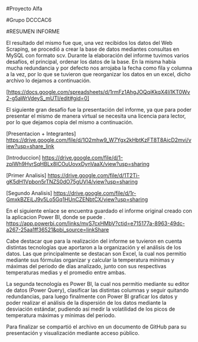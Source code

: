 

#Proyecto Alfa

#Grupo DCCCAC6



#RESUMEN INFORME



El resultado del mismo fue que, una vez recibidos los datos del Web Scraping, se procedió a crear la base de datos mediantes consultas en MySQL con formato scv.
Durante la elaboración del informe tuvimos varios desafíos, el principal, ordenar los datos de la base. En la misma había mucha 
redundancia y por defecto nos arrojaba la fecha como fila y columna a la vez, por lo que se tuvieron que reorganizar los datos en un excel, dicho archivo lo 
dejamos a continuación.
 
[https://docs.google.com/spreadsheets/d/1rmFz1AhgJOQqiKkqX4Ii1KT0Wv2-g5aWrVdeyS_mUTI/edit#gid=0]

El siguiente gran desafío fue la presentación del informe, ya que para poder presentar el mismo de manera virtual se necesita una licencia 
para lector, por lo que dejamos copia del mismo a continuación. 




[Presentacion + Integrantes]   https://drive.google.com/file/d/1O2mhw9_W7Ygx2kHbtKzFT8T8AicD2mvi/view?usp=share_link

[Introduccion]   https://drive.google.com/file/d/1-zplWh9HyrSqHBLx8ICOuUovxDynVaaX/view?usp=sharing

[Primer Analisis]  https://drive.google.com/file/d/1T2Ti-gK5dH1Vpbon5rTNZS0dO75gUVI4/view?usp=sharing

[Segundo Analisis]  https://drive.google.com/file/d/1r-GmxkBZEiLJ9v5Lo5Gq1HUnCZENbtCX/view?usp=sharing


En el siguiente enlace se encuentra guardado el informe original creado con la aplicacion Power BI, donde se puede . 
https://app.powerbi.com/links/mvS7cxHMbV?ctid=e715177a-8963-49dc-a267-25aa1ff36521&pbi_source=linkShare


Cabe destacar que para la realización del informe se tuvieron en cuenta distintas tecnologías que aportaron a la organización y el análisis de los datos. Las que principalmente se destacan son Excel, la cual nos permitio mediante sus fórmulas organizar y calcular la temperatura mínimas y máximas del periodo de días analizado, junto con sus respectivas temperaturas medias y el promedio entre ambas.

La segunda tecnología es Power BI, la cual nos permitio mediante su editor de datos (Power Query), clasificar las distintas columnas y seguir quitando redundancias, para luego finalmente con Power BI graficar los datos y poder realizar el análisis de la dispersión de los datos mediante la desviación estándar, pudiendo así medir la volatilidad de los picos de temperatura máximas y mínimas del periodo.

Para finalizar se compartió el archivo en un documento de GitHub para su presentación y visualización mediante acceso público.
 












